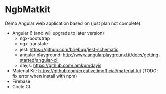 # NgbMatkit

Demo Angular web application based on (just plan not complete):
  - Angular 6 (and will upgrade to later version)
    - ngx-bootstrap
    - ngx-translate
    - jest: https://github.com/briebug/jest-schematic
    - angular playground: http://www.angularplayground.it/docs/getting-started/angular-cli
    - dayjs: https://github.com/iamkun/dayjs
  - Material Kit: https://github.com/creativetimofficial/material-kit (TODO: fix error when install with npm)
  - Firebase
  - Circle CI

